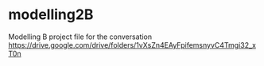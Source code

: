 # modelling2B
Modelling B project
file for the conversation https://drive.google.com/drive/folders/1vXsZn4EAyFpifemsnyvC4Tmgi32_xT0n
